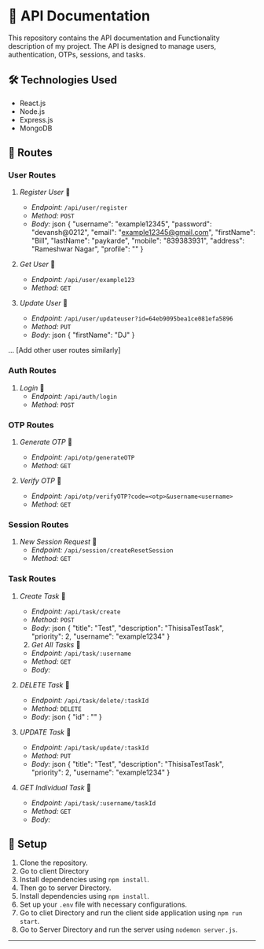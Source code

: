 # 🚀 API Documentation

This repository contains the API documentation and Functionality description of my project. The API is designed to manage users, authentication, OTPs, sessions, and tasks.

## 🛠 Technologies Used
- React.js
- Node.js
- Express.js
- MongoDB

## 🚀 Routes

### User Routes

1. *Register User* 📝
   - *Endpoint:* `/api/user/register`
   - *Method:* `POST`
   - *Body:* 
     json
     {
       "username": "example12345",
       "password": "devansh@0212",
       "email": "example12345@gmail.com",
       "firstName": "Bill",
       "lastName": "paykarde",
       "mobile": "839383931",
       "address": "Rameshwar Nagar",
       "profile": ""
     }
     

2. *Get User* 📖
   - *Endpoint:* `/api/user/example123`
   - *Method:* `GET`

3. *Update User* 🔄
   - *Endpoint:* `/api/user/updateuser?id=64eb9095bea1ce081efa5896`
   - *Method:* `PUT`
   - *Body:* 
     json
     {
       "firstName": "DJ"
     }
     

... [Add other user routes similarly]

### Auth Routes

1. *Login* 🔐
   - *Endpoint:* `/api/auth/login`
   - *Method:* `POST`



### OTP Routes

1. *Generate OTP* 📲
   - *Endpoint:* `/api/otp/generateOTP`
   - *Method:* `GET`

2. *Verify OTP* 📲
     - *Endpoint:* `/api/otp/verifyOTP?code=<otp>&username<username>`
   - *Method:* `GET`

### Session Routes

1. *New Session Request* 📅
   - *Endpoint:* `/api/session/createResetSession`
   - *Method:* `GET`



### Task Routes

1. *Create Task* 📌
   - *Endpoint:* `/api/task/create`
   - *Method:* `POST`
   - *Body:* 
     json
     {
       "title": "Test",
       "description": "ThisisaTestTask",
       "priority": 2,
       "username": "example1234"
     }
     

    2. *Get All Tasks* 📌
   - *Endpoint:* `/api/task/:username`
   - *Method:* `GET`
   - *Body:* 
    
3. *DELETE Task* 📌
   - *Endpoint:* `/api/task/delete/:taskId`
   - *Method:* `DELETE`
   - *Body:* 
     json
     {
       "id" : "<TaskId>"
     }
4. *UPDATE Task* 📌
   - *Endpoint:* `/api/task/update/:taskId`
   - *Method:* `PUT`
   - *Body:* 
     json
     {
       "title": "Test",
       "description": "ThisisaTestTask",
       "priority": 2,
       "username": "example1234"
     }
5. *GET Individual Task* 📌
   - *Endpoint:* `/api/task/:username/taskId`
   - *Method:* `GET`
   - *Body:* 

## 🚀 Setup

1. Clone the repository.
2. Go to client Directory
3. Install dependencies using `npm install`.
4. Then go to server Directory.
5. Install dependencies using `npm install`.
6. Set up your `.env` file with necessary configurations.
7. Go to cliet Directory and run the client side application using `npm run start`.
8. Go to Server Directory and run the server using `nodemon server.js`.

---

